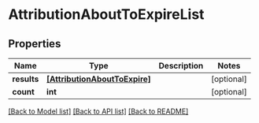 # AttributionAboutToExpireList

## Properties
Name | Type | Description | Notes
------------ | ------------- | ------------- | -------------
**results** | [**[AttributionAboutToExpire]**](AttributionAboutToExpire.md) |  | [optional] 
**count** | **int** |  | [optional] 

[[Back to Model list]](../README.md#documentation-for-models) [[Back to API list]](../README.md#documentation-for-api-endpoints) [[Back to README]](../README.md)


